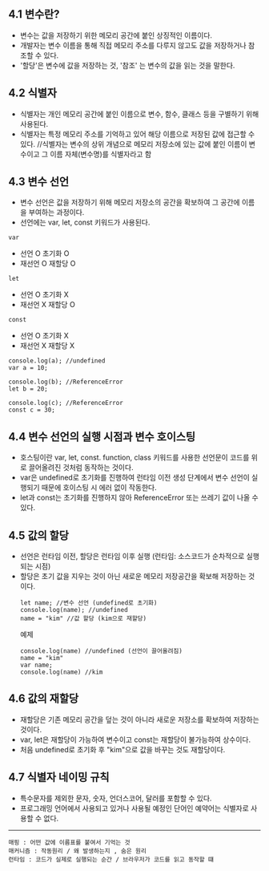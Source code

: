 ## 4.1 변수란?
- 변수는 값을 저장하기 위한 메모리 공간에 붙인 상징적인 이름이다. 
- 개발자는 변수 이름을 통해 직접 메모리 주소를 다루지 않고도 값을 저장하거나 참조할 수 있다. 
- '할당'은 변수에 값을 저장하는 것, '참조' 는 변수의 값을 읽는 것을 말한다. 

## 4.2 식별자
- 식별자는 개인 메모리 공간에 붙인 이름으로 변수, 함수, 클래스 등을 구별하기 위해 사용된다.
- 식별자는 특정 메모리 주소를 기억하고 있어 해당 이름으로 저장된 값에 접근할 수 있다. 
//식별자는 변수의 상위 개념으로 메모리 저장소에 있는 값에 붙인 이름이 변수이고 그 이름 자체(변수명)를 식별자라고 함

## 4.3 변수 선언
- 변수 선언은 값을 저장하기 위해 메모리 저장소의 공간을 확보하여 그 공간에 이름을 부여하는 과정이다. 
- 선언에는 var, let, const 키워드가 사용된다. 

`var`
- 선언 O 초기화 O
- 재선언 O 재할당 O
  
`let`
- 선언 O 초기화 X
- 재선언 X 재할당 O
  
`const`
- 선언 O 초기화 X
- 재선언 X 재할당 X

```
console.log(a); //undefined
var a = 10;

console.log(b); //ReferenceError
let b = 20;

console.log(c); //ReferenceError
const c = 30;
```

## 4.4 변수 선언의 실행 시점과 변수 호이스팅
- 호스팅이란 var, let, const. function, class 키워드를 사용한 선언문이 코드를 위로 끌어올려진 것처럼 동작하는 것이다.
- var은 undefined로 초기화를 진행하여 런타임 이전 생성 단계에서 변수 선언이 실행되기 때문에 호이스팅 시 에러 없이 작동한다.
- let과 const는 초기화를 진행하지 않아 ReferenceError 또는 쓰레기 값이 나올 수 있다.
  
## 4.5 값의 할당
- 선언은 런타임 이전, 할당은 런타임 이후 실행 (런타임: 소스코드가 순차적으로 실행되는 시점)
- 할당은 초기 값을 지우는 것이 아닌 새로운 메모리 저장공간을 확보해 저장하는 것이다.
  ```
  let name; //변수 선언 (undefined로 초기화)
  console.log(name); //undefined
  name = "kim" //값 할당 (kim으로 재할당)
  ```
  예제
  ```
  console.log(name) //undefined (선언이 끌어올려짐)
  name = "kim"
  var name;
  console.log(name) //kim
  ```

## 4.6 값의 재할당
- 재할당은 기존 메모리 공간을 덮는 것이 아니라 새로운 저장소를 확보하여 저장하는 것이다.
- var, let은 재할당이 가능하여 변수이고 const는 재할당이 불가능하여 상수이다.
- 처음 undefined로 초기화 후 "kim"으로 값을 바꾸는 것도 재할당이다. 

## 4.7 식별자 네이밍 규칙
- 특수문자를 제외한 문자, 숫자, 언더스코어, 달러를 포함할 수 있다.
- 프로그래밍 언어에서 사용되고 있거나 사용될 예정인 단어인 예약어는 식별자로 사용할 수 없다. 

---
```
매핑 : 어떤 값에 이름표를 붙여서 기억는 것 
매커니즘 : 작동원리 / 왜 발생하는지 , 숨은 원리
런타임 : 코드가 실제로 실행되는 순간 / 브라우저가 코드를 읽고 동작할 떄
```
